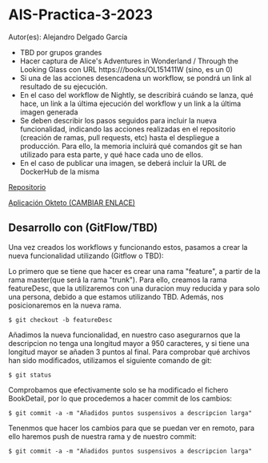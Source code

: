 # AIS-Practica-3-2023

Autor(es): Alejandro Delgado García

-	TBD por grupos grandes
-	Hacer captura de Alice's Adventures in Wonderland / Through the Looking Glass con URL https:///books/OL151411W (sino, es un 0)
-	Si una de las acciones desencadena un workflow, se pondrá un link al resultado de su ejecución.
-	En el caso del workflow de Nightly, se describirá cuándo se lanza, qué hace, un link a la última ejecución del workflow y un link a la última imagen generada
-	Se deben describir los pasos seguidos para incluir la nueva funcionalidad, indicando las acciones realizadas en el repositorio (creación de ramas, pull requests, etc) hasta el despliegue a producción. Para ello, la memoria incluirá qué comandos git se han utilizado para esta parte, y qué hace cada uno de ellos.
-	En el caso de publicar una imagen, se deberá incluir la URL de DockerHub de la misma

[Repositorio]([https://github.com/URJC-AIS/AIS-Practica-3-2023-template](https://github.com/AlejandroDelg/Repositorio-Auxiliar-Ampliacion-Ing-Software/))

[Aplicación Okteto (CAMBIAR ENLACE)](https://books-maes95.cloud.okteto.net/)

## Desarrollo con (GitFlow/TBD)

Una vez creados los workflows y funcionando estos, pasamos a crear la nueva funcionalidad utilizando (Gitflow o TBD):

Lo primero que se tiene que hacer es crear una rama "feature", a partir de la rama master(que será la rama "trunk"). Para ello, creamos la rama featureDesc, que la utilizaremos con una duracion muy reducida y para solo una persona, debido a que estamos utilizando TBD. Además, nos posicionaremos en la nueva rama.
```
$ git checkout -b featureDesc
```
Añadimos la nueva funcionalidad, en nuestro caso asegurarnos que la descripcion no tenga una longitud mayor a 950 caracteres, y si tiene una longitud mayor se añaden 3 puntos al final. Para comprobar qué archivos han sido modificados, utilizamos el siguiente comando de git:

```
$ git status
```
Comprobamos que efectivamente solo se ha modificado el fichero BookDetail, por lo que procedemos a hacer commit de los cambios:

```
$ git commit -a -m "Añadidos puntos suspensivos a descripcion larga"
```
Tenenmos que hacer los cambios para que se puedan ver en remoto, para ello haremos push de nuestra rama y de nuestro commit:
```
$ git commit -a -m "Añadidos puntos suspensivos a descripcion larga"
```







